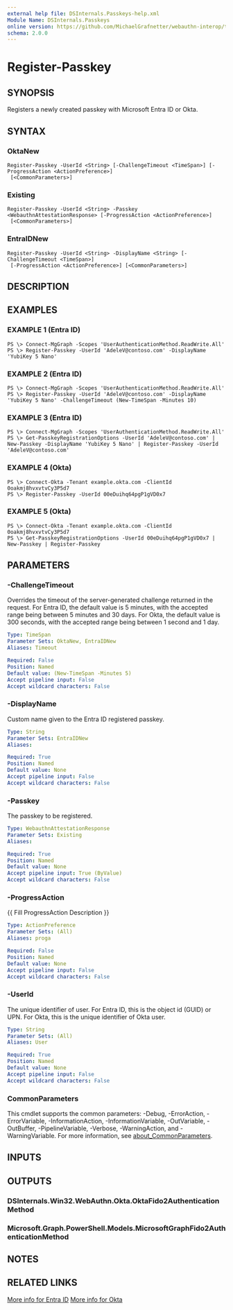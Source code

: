 ```yaml
---
external help file: DSInternals.Passkeys-help.xml
Module Name: DSInternals.Passkeys
online version: https://github.com/MichaelGrafnetter/webauthn-interop/tree/main/Documentation/PowerShell/New-Passkey.md
schema: 2.0.0
---
```


# Register-Passkey

## SYNOPSIS
Registers a newly created passkey with Microsoft Entra ID or Okta.

## SYNTAX

### OktaNew
```
Register-Passkey -UserId <String> [-ChallengeTimeout <TimeSpan>] [-ProgressAction <ActionPreference>]
 [<CommonParameters>]
```

### Existing
```
Register-Passkey -UserId <String> -Passkey <WebauthnAttestationResponse> [-ProgressAction <ActionPreference>]
 [<CommonParameters>]
```

### EntraIDNew
```
Register-Passkey -UserId <String> -DisplayName <String> [-ChallengeTimeout <TimeSpan>]
 [-ProgressAction <ActionPreference>] [<CommonParameters>]
```

## DESCRIPTION

## EXAMPLES

### EXAMPLE 1 (Entra ID)
```
PS \> Connect-MgGraph -Scopes 'UserAuthenticationMethod.ReadWrite.All'
PS \> Register-Passkey -UserId 'AdeleV@contoso.com' -DisplayName 'YubiKey 5 Nano'
```

### EXAMPLE 2 (Entra ID)
```
PS \> Connect-MgGraph -Scopes 'UserAuthenticationMethod.ReadWrite.All'
PS \> Register-Passkey -UserId 'AdeleV@contoso.com' -DisplayName 'YubiKey 5 Nano' -ChallengeTimeout (New-TimeSpan -Minutes 10)
```

### EXAMPLE 3 (Entra ID)
```
PS \> Connect-MgGraph -Scopes 'UserAuthenticationMethod.ReadWrite.All'
PS \> Get-PasskeyRegistrationOptions -UserId 'AdeleV@contoso.com' | New-Passkey -DisplayName 'YubiKey 5 Nano' | Register-Passkey -UserId 'AdeleV@contoso.com'
```

### EXAMPLE 4 (Okta)
```
PS \> Connect-Okta -Tenant example.okta.com -ClientId 0oakmj8hvxvtvCy3P5d7
PS \> Register-Passkey -UserId 00eDuihq64pgP1gVD0x7
```

### EXAMPLE 5 (Okta)
```
PS \> Connect-Okta -Tenant example.okta.com -ClientId 0oakmj8hvxvtvCy3P5d7
PS \> Get-PasskeyRegistrationOptions -UserId 00eDuihq64pgP1gVD0x7 | New-Passkey | Register-Passkey
```

## PARAMETERS

### -ChallengeTimeout
Overrides the timeout of the server-generated challenge returned in the request.
For Entra ID, the default value is 5 minutes, with the accepted range being between 5 minutes and 30 days.
For Okta, the default value is 300 seconds, with the accepted range being between 1 second and 1 day.

```yaml
Type: TimeSpan
Parameter Sets: OktaNew, EntraIDNew
Aliases: Timeout

Required: False
Position: Named
Default value: (New-TimeSpan -Minutes 5)
Accept pipeline input: False
Accept wildcard characters: False
```

### -DisplayName
Custom name given to the Entra ID registered passkey.

```yaml
Type: String
Parameter Sets: EntraIDNew
Aliases:

Required: True
Position: Named
Default value: None
Accept pipeline input: False
Accept wildcard characters: False
```

### -Passkey
The passkey to be registered.

```yaml
Type: WebauthnAttestationResponse
Parameter Sets: Existing
Aliases:

Required: True
Position: Named
Default value: None
Accept pipeline input: True (ByValue)
Accept wildcard characters: False
```

### -ProgressAction
{{ Fill ProgressAction Description }}

```yaml
Type: ActionPreference
Parameter Sets: (All)
Aliases: proga

Required: False
Position: Named
Default value: None
Accept pipeline input: False
Accept wildcard characters: False
```

### -UserId
The unique identifier of user.
For Entra ID, this is the object id (GUID) or UPN.
For Okta, this is the unique identifier of Okta user.

```yaml
Type: String
Parameter Sets: (All)
Aliases: User

Required: True
Position: Named
Default value: None
Accept pipeline input: False
Accept wildcard characters: False
```

### CommonParameters
This cmdlet supports the common parameters: -Debug, -ErrorAction, -ErrorVariable, -InformationAction, -InformationVariable, -OutVariable, -OutBuffer, -PipelineVariable, -Verbose, -WarningAction, and -WarningVariable. For more information, see [about_CommonParameters](http://go.microsoft.com/fwlink/?LinkID=113216).

## INPUTS

## OUTPUTS

### DSInternals.Win32.WebAuthn.Okta.OktaFido2AuthenticationMethod
### Microsoft.Graph.PowerShell.Models.MicrosoftGraphFido2AuthenticationMethod
## NOTES

## RELATED LINKS

[More info for Entra ID](https://learn.microsoft.com/en-us/graph/api/authentication-post-fido2methods)
[More info for Okta](https://developer.okta.com/docs/api/openapi/okta-management/management/tag/UserFactor/#tag/UserFactor/operation/activateFactor)
